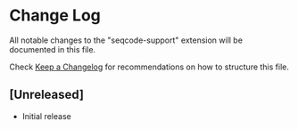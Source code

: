 # Change Log

All notable changes to the "seqcode-support" extension will be documented in this file.

Check [Keep a Changelog](http://keepachangelog.com/) for recommendations on how to structure this file.

## [Unreleased]

- Initial release